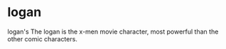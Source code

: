 # logan
logan's
The logan is the x-men movie character, most powerful than the other comic characters.
